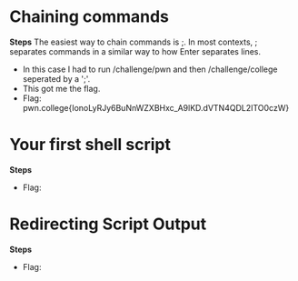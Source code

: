 # Chaining commands
**Steps** The easiest way to chain commands is ;. In most contexts, ; separates commands in a similar way to how Enter separates lines.
- In this case I had to run /challenge/pwn and then /challenge/college seperated by a ';'.
- This got me the flag.
- Flag: pwn.college{IonoLyRJy6BuNnWZXBHxc_A9lKD.dVTN4QDL2ITO0czW}
# Your first shell script
**Steps**
- Flag:
# Redirecting Script Output
**Steps**
- Flag: 
